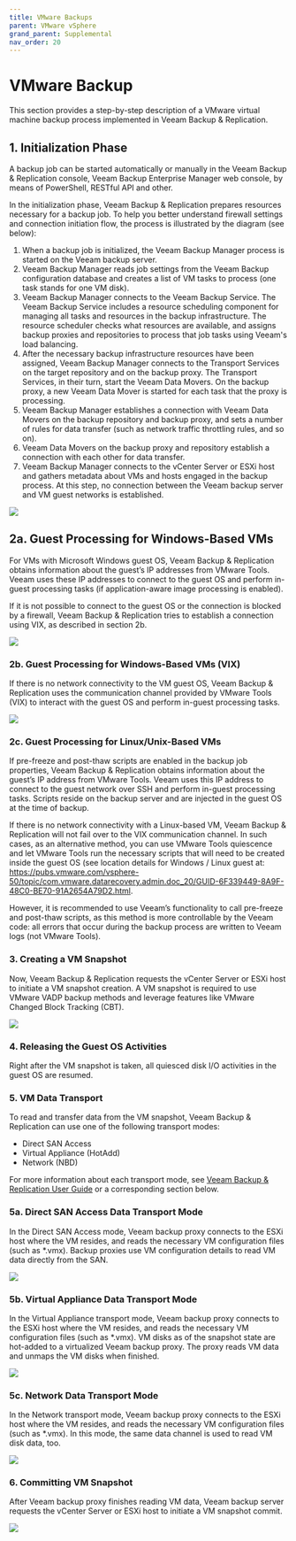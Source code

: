 ```yaml
---
title: VMware Backups
parent: VMware vSphere
grand_parent: Supplemental
nav_order: 20
---
```



# VMware Backup

This section provides a step-by-step description of a VMware virtual machine backup process implemented in Veeam Backup & Replication.

## 1. Initialization Phase

A backup job can be started automatically or manually in the Veeam Backup & Replication console, Veeam Backup Enterprise Manager web console, by means of PowerShell, RESTful API and other.

In the initialization phase, Veeam Backup & Replication prepares resources necessary for a backup job. To help you better understand firewall settings and connection initiation flow, the process is illustrated by the diagram (see below):

1.  When a backup job is initialized, the Veeam Backup Manager process is started on the Veeam backup server.
2.  Veeam Backup Manager reads job settings from the Veeam Backup configuration database and creates a list of VM tasks to process (one task stands for one VM disk).
3.  Veeam Backup Manager connects to the Veeam Backup Service. The Veeam Backup Service includes a resource scheduling component for managing all tasks and resources in the backup infrastructure. The resource scheduler checks what resources are available, and assigns backup proxies and repositories to process that job tasks using Veeam's load balancing.
4.  After the necessary backup infrastructure resources have been assigned, Veeam Backup Manager connects to the Transport Services on the target repository and on the backup proxy. The Transport Services, in their turn, start the Veeam Data Movers. On the backup proxy, a new Veeam Data Mover is started for each task that the proxy is processing.
5.  Veeam Backup Manager establishes a connection with Veeam Data Movers on the backup repository and backup proxy, and sets a number of rules for data transfer (such as network traffic throttling rules, and so on).
6.  Veeam Data Movers on the backup proxy and repository establish a connection with each other for data transfer.
7.  Veeam Backup Manager connects to the vCenter Server or ESXi host and gathers metadata about VMs and hosts engaged in the backup process. At this step, no connection between the Veeam backup server and VM guest networks is established.

![](backup_image49.png)

## 2a. Guest Processing for Windows-Based VMs

For VMs with Microsoft Windows guest OS, Veeam Backup & Replication obtains information about the guest’s IP addresses from VMware Tools. Veeam uses these IP addresses to connect to the guest OS and perform in-guest processing tasks (if application-aware image processing is enabled).

If it is not possible to connect to the guest OS or the connection is blocked by a firewall, Veeam Backup & Replication tries to establish a connection using VIX, as described in section 2b.

![](backup_image50.png)

### 2b. Guest Processing for Windows-Based VMs (VIX)

If there is no network connectivity to the VM guest OS, Veeam Backup & Replication uses the communication channel provided by VMware Tools (VIX) to interact with the guest OS and perform in-guest processing tasks.

![](backup_image51.png)

### 2c. Guest Processing for Linux/Unix-Based VMs

If pre-freeze and post-thaw scripts are enabled in the backup job properties, Veeam Backup & Replication obtains information about the guest’s IP address from VMware Tools. Veeam uses this IP address to connect to the guest network over SSH and perform in-guest processing tasks. Scripts reside on the backup server and are injected in the guest OS at the time of backup.

If there is no network connectivity with a Linux-based VM, Veeam Backup & Replication will not fail over to the VIX communication channel. In such cases, as an alternative method, you can use VMware Tools quiescence and let VMware Tools run the necessary scripts that will need to be created inside the guest OS (see location details for Windows / Linux guest at: <https://pubs.vmware.com/vsphere-50/topic/com.vmware.datarecovery.admin.doc_20/GUID-6F339449-8A9F-48C0-BE70-91A2654A79D2.html>.

However, it is recommended to use Veeam’s functionality to call
pre-freeze and post-thaw scripts, as this method is more controllable by
the Veeam code: all errors that occur during the backup process are
written to Veeam logs (not VMware Tools).

### 3. Creating a VM Snapshot

Now, Veeam Backup & Replication requests the vCenter Server or ESXi host
to initiate a VM snapshot creation. A VM snapshot is required to use
VMware VADP backup methods and leverage features like VMware Changed
Block Tracking (CBT).

![](backup_image52.png)

### 4. Releasing the Guest OS Activities

Right after the VM snapshot is taken, all quiesced disk I/O activities
in the guest OS are resumed.

### 5. VM Data Transport

To read and transfer data from the VM snapshot, Veeam Backup &
Replication can use one of the following transport modes:

- Direct SAN Access
- Virtual Appliance (HotAdd)
- Network (NBD)

For more information about each transport mode, see [Veeam Backup & Replication User Guide](https://helpcenter.veeam.com/docs/backup/vsphere/transport_modes.html?ver=95) or a corresponding section below.

### 5a. Direct SAN Access Data Transport Mode

In the Direct SAN Access mode, Veeam backup proxy connects to the ESXi
host where the VM resides, and reads the necessary VM configuration
files (such as \*.vmx). Backup proxies use VM configuration details to
read VM data directly from the SAN.

![](backup_image53.png)

### 5b. Virtual Appliance Data Transport Mode

In the Virtual Appliance transport mode, Veeam backup proxy connects to
the ESXi host where the VM resides, and reads the necessary VM
configuration files (such as \*.vmx). VM disks as of the snapshot state
are hot-added to a virtualized Veeam backup proxy. The proxy reads VM
data and unmaps the VM disks when finished.

![](backup_image54.png)

### 5c. Network Data Transport Mode

In the Network transport mode, Veeam backup proxy connects to the ESXi
host where the VM resides, and reads the necessary VM configuration
files (such as \*.vmx). In this mode, the same data channel is used to
read VM disk data, too.

![](backup_image55.png)

### 6. Committing VM Snapshot

After Veeam backup proxy finishes reading VM data, Veeam backup server
requests the vCenter Server or ESXi host to initiate a VM snapshot
commit.

![](backup_image56.png)
